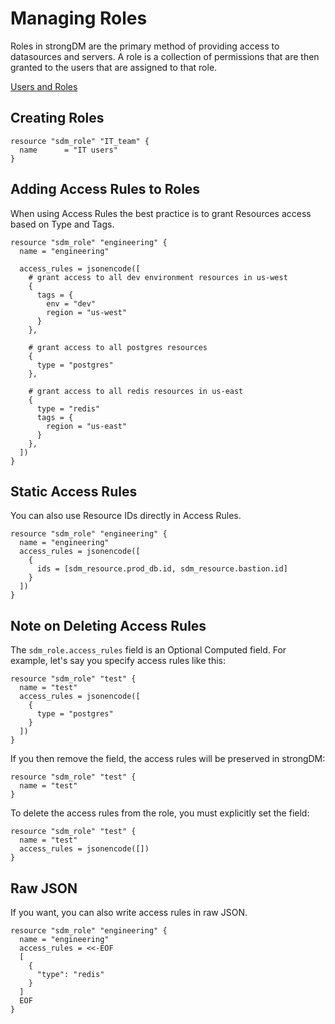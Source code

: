 # Managing Roles

Roles in strongDM are the primary method of providing access to datasources and
servers. A role is a collection of permissions that are then granted to the
users that are assigned to that role.

[Users and Roles](https://www.strongdm.com/docs/architecture/users-and-roles/)

## Creating Roles

```hcl
resource "sdm_role" "IT_team" {
  name      = "IT users"
}
```

## Adding Access Rules to Roles

When using Access Rules the best practice is to grant Resources access based on
Type and Tags.

```hcl
resource "sdm_role" "engineering" {
  name = "engineering"

  access_rules = jsonencode([
    # grant access to all dev environment resources in us-west
    {
      tags = {
        env = "dev"
        region = "us-west"
      }
    },

    # grant access to all postgres resources
    {
      type = "postgres"
    },

    # grant access to all redis resources in us-east
    {
      type = "redis"
      tags = {
        region = "us-east"
      }
    },
  ])
}
```

## Static Access Rules

You can also use Resource IDs directly in Access Rules.

```hcl
resource "sdm_role" "engineering" {
  name = "engineering"
  access_rules = jsonencode([
    {
      ids = [sdm_resource.prod_db.id, sdm_resource.bastion.id]
    }
  ])
}
```

## Note on Deleting Access Rules

The `sdm_role.access_rules` field is an Optional Computed field. For example,
let's say you specify access rules like this:

```hcl
resource "sdm_role" "test" {
  name = "test"
  access_rules = jsonencode([
    {
      type = "postgres"
    }
  ])
}
```

If you then remove the field, the access rules will be preserved in strongDM:

```hcl
resource "sdm_role" "test" {
  name = "test"
}
```

To delete the access rules from the role, you must explicitly set the field:

```hcl
resource "sdm_role" "test" {
  name = "test"
  access_rules = jsonencode([])
}
```

## Raw JSON

If you want, you can also write access rules in raw JSON.

```hcl
resource "sdm_role" "engineering" {
  name = "engineering"
  access_rules = <<-EOF
  [
    {
      "type": "redis"
    }
  ]
  EOF
}
```